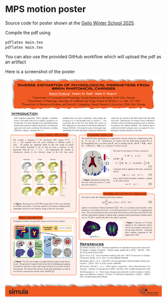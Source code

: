 # MPS motion poster 
Source code for poster shown at the [Geilo Winter School 2025](https://www.sintef.no/projectweb/geilowinterschool/2025-inverse-problems/).

Compile the pdf using 
```
pdflatex main.tex
pdflatex main.tex
```
You can also use the provided GitHub workflow which will upload the pdf as an artifact

Here is a screenshot of the poster
![screenshot](screenchot.png)

